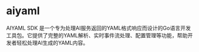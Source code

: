 # aiyaml
AIYAML SDK 是一个专为处理AI服务返回的YAML格式响应而设计的Go语言开发工具包。它提供了完整的YAML解析、实时事件流处理、配置管理等功能，帮助开发者轻松处理AI生成的YAML内容。
